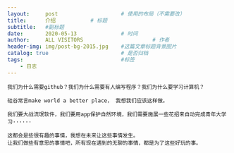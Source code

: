 ```yaml
---
layout:     post                    # 使用的布局（不需要改）
title:      介绍           # 标题 
subtitle:   #副标题
date:       2020-05-13              # 时间
author:     ALL VISITORS                      # 作者
header-img: img/post-bg-2015.jpg    #这篇文章标题背景图片
catalog: true                       # 是否归档
tags:                               #标签
    - 日志
---
```


    我们为什么需要github？我们为什么需要有人编写程序？我们为什么要学习计算机？
    
    硅谷常言make world a better place， 我想我们应该这样做。
    
    我们要大战流氓软件，我们要用app保护自然环境，我们需要施展一些花招来自动完成青年大学习······
    
    这都会是些很有趣的事情，我想在未来让这些事情发生。
    让我们做些有意思的事情吧，所有现在遇到的无聊的事情，都是为了这些好玩的事。
 
 
  
  
